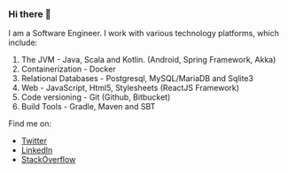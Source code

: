 ### Hi there 👋

I am a Software Engineer. I work with various technology platforms, which include:
1. The JVM - Java, Scala and Kotlin. (Android, Spring Framework, Akka)
2. Containerization - Docker
3. Relational Databases - Postgresql, MySQL/MariaDB and Sqlite3
4. Web - JavaScript, Html5, Stylesheets (ReactJS Framework)
5. Code versioning - Git (Github, Bitbucket)
6. Build Tools - Gradle, Maven and SBT

Find me on:
- [Twitter](https://twitter.com/patwanjau)
- [LinkedIn](https://linkedin.com/in/patwanjau)
- [StackOverflow](https://stackoverflow.com/users/1334330/patrick-w?tab=profile)


<!--
**patwanjau/patwanjau** is a ✨ _special_ ✨ repository because its `README.md` (this file) appears on your GitHub profile.

Here are some ideas to get you started:

- 🔭 I’m currently working on ...
- 🌱 I’m currently learning ...
- 👯 I’m looking to collaborate on ...
- 🤔 I’m looking for help with ...
- 💬 Ask me about ...
- 📫 How to reach me: ...
- 😄 Pronouns: ...
- ⚡ Fun fact: ...
-->

